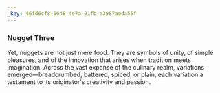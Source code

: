 ```yaml
---
_key: 46fd6cf8-0648-4e7a-91fb-a3987aeda55f
---
```


### Nugget Three

Yet, nuggets are not just mere food. They are symbols of unity, of simple pleasures, and of the innovation that arises when tradition meets imagination. Across the vast expanse of the culinary realm, variations emerged—breadcrumbed, battered, spiced, or plain, each variation a testament to its originator's creativity and passion.
